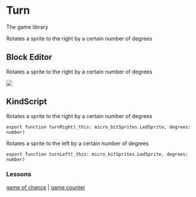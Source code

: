 # Turn

The game library 

Rotates a sprite to the right by a certain number of degrees

## Block Editor

Rotates a sprite to the right by a certain number of degrees

![](/static/mb/game-library/turn-0.png)

## KindScript

Rotates a sprite to the right by a certain number of degrees

```
export function turnRight(_this: micro_bitSprites.LedSprite, degrees: number)
```

Rotates a sprite to the left by a certain number of degrees

```
export function turnLeft(_this: micro_bitSprites.LedSprite, degrees: number)
```

### Lessons

[game of chance](/lessons/game-of-chance) | [game counter](/lessons/game-counter)

